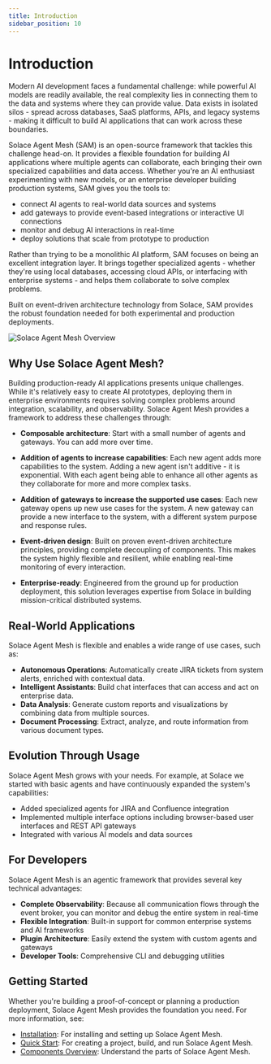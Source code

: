 ```yaml
---
title: Introduction
sidebar_position: 10
---
```


# Introduction

Modern AI development faces a fundamental challenge: while powerful AI models are readily available, the real complexity lies in connecting them to the data and systems where they can provide value. Data exists in isolated silos - spread across databases, SaaS platforms, APIs, and legacy systems - making it difficult to build AI applications that can work across these boundaries.

Solace Agent Mesh (SAM) is an open-source framework that tackles this challenge head-on. It provides a flexible foundation for building AI applications where multiple agents can collaborate, each bringing their own specialized capabilities and data access. Whether you're an AI enthusiast experimenting with new models, or an enterprise developer building production systems, SAM gives you the tools to:

- connect AI agents to real-world data sources and systems
- add gateways to provide event-based integrations or interactive UI connections
- monitor and debug AI interactions in real-time
- deploy solutions that scale from prototype to production

Rather than trying to be a monolithic AI platform, SAM focuses on being an excellent integration layer. It brings together specialized agents - whether they're using local databases, accessing cloud APIs, or interfacing with enterprise systems - and helps them collaborate to solve complex problems.

Built on event-driven architecture technology from Solace, SAM provides the robust foundation needed for both experimental and production deployments.

![Solace Agent Mesh Overview](../../../static/img/Solace_AI_Framework_With_Broker.png)

## Why Use Solace Agent Mesh?

Building production-ready AI applications presents unique challenges. While it's relatively easy to create AI prototypes, deploying them in enterprise environments requires solving complex problems around integration, scalability, and observability. Solace Agent Mesh provides a framework to address these challenges through:

- **Composable architecture**: Start with a small number of agents and gateways. You can add more over time.

- **Addition of agents to increase capabilities**: Each new agent adds more capabilities to the system. Adding a new agent isn't additive - it is exponential. With each agent being able to enhance all other agents as they collaborate for more and more complex tasks.

- **Addition of gateways to increase the supported use cases**: Each new gateway opens up new use cases for the system. A new gateway can provide a new interface to the system, with a different system purpose and response rules.
- **Event-driven design**: Built on proven event-driven architecture principles, providing complete decoupling of components. This makes the system highly flexible and resilient, while enabling real-time monitoring of every interaction.

- **Enterprise-ready**: Engineered from the ground up for production deployment, this solution leverages expertise from Solace in building mission-critical distributed systems.

## Real-World Applications

Solace Agent Mesh is flexible and enables a wide range of use cases, such as:

- **Autonomous Operations**: Automatically create JIRA tickets from system alerts, enriched with contextual data.
- **Intelligent Assistants**: Build chat interfaces that can access and act on enterprise data.
- **Data Analysis**: Generate custom reports and visualizations by combining data from multiple sources.
- **Document Processing**: Extract, analyze, and route information from various document types.

## Evolution Through Usage

Solace Agent Mesh grows with your needs. For example, at Solace we started with basic agents and have continuously expanded the system's capabilities:

- Added specialized agents for JIRA and Confluence integration
- Implemented multiple interface options including browser-based user interfaces and REST API gateways
- Integrated with various AI models and data sources

## For Developers

Solace Agent Mesh is an agentic framework that provides several key technical advantages:

- **Complete Observability**: Because all communication flows through the event broker, you can monitor and debug the entire system in real-time
- **Flexible Integration**: Built-in support for common enterprise systems and AI frameworks
- **Plugin Architecture**: Easily extend the system with custom agents and gateways
- **Developer Tools**: Comprehensive CLI and debugging utilities

## Getting Started

Whether you're building a proof-of-concept or planning a production deployment, Solace Agent Mesh provides the foundation you need. For more information, see:

- [Installation](./installation.md): For installing and setting up Solace Agent Mesh.
- [Quick Start](./quick-start.md): For creating a project, build, and run Solace Agent Mesh.
- [Components Overview](./component-overview.md): Understand the parts of Solace Agent Mesh.
